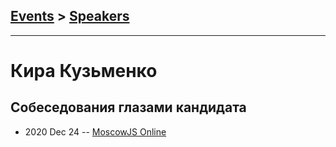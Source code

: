 ## [Events](../README.md) > [Speakers](../speakers.md)
---

# Кира Кузьменко

## Собеседования глазами кандидата
- 2020 Dec 24 -- [MoscowJS Online](https://www.youtube.com/watch?v=-hXPLdphL88)    
